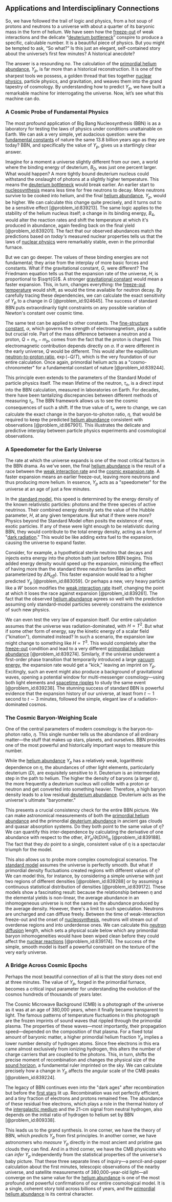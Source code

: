 ## Applications and Interdisciplinary Connections

So, we have followed the trail of logic and physics, from a hot soup of protons and neutrons to a universe with about a quarter of its baryonic mass in the form of helium. We have seen how the [freeze-out](@article_id:161267) of weak interactions and the delicate “[deuterium bottleneck](@article_id:159222)” conspire to produce a specific, calculable number. It is a beautiful piece of physics. But you might be tempted to ask, “So what?” Is this just an elegant, self-contained story about the universe’s first few minutes? A historical anecdote?

The answer is a resounding *no*. The calculation of the [primordial helium abundance](@article_id:158106), $Y_p$, is far more than a historical reconstruction. It is one of the sharpest tools we possess, a golden thread that ties together [nuclear physics](@article_id:136167), particle physics, and gravitation, and weaves them into the grand tapestry of cosmology. By understanding how to predict $Y_p$, we have built a remarkable machine for interrogating the universe. Now, let’s see what this machine can do.

### A Cosmic Probe of Fundamental Physics

The most profound application of Big Bang Nucleosynthesis (BBN) is as a laboratory for testing the laws of physics under conditions unattainable on Earth. We can ask a very simple, yet audacious question: were the [fundamental constants](@article_id:148280) of nature the same 13.8 billion years ago as they are today? BBN, and specifically the value of $Y_p$, gives us a startlingly clear answer.

Imagine for a moment a universe slightly different from our own, a world where the binding energy of deuterium, $B_D$, was just one percent larger. What would happen? A more tightly bound deuterium nucleus could withstand the onslaught of photons at a slightly higher temperature. This means the [deuterium bottleneck](@article_id:159222) would break earlier. An earlier start to [nucleosynthesis](@article_id:161093) means less time for free neutrons to decay. More neutrons survive to be cooked into helium, and the final [helium abundance](@article_id:157988), $Y_p$, would be higher. We can calculate this change quite precisely, and it turns out to be a sensitive effect [@problem_id:839213]. The same logic applies to the stability of the helium nucleus itself; a change in its binding energy, $B_4$, would alter the reaction rates and shift the temperature at which it's produced in abundance, again feeding back on the final yield [@problem_id:839201]. The fact that our observed abundances match the predictions based on *today's* measured nuclear properties tells us that the laws of [nuclear physics](@article_id:136167) were remarkably stable, even in the primordial furnace.

But we can go deeper. The values of these binding energies are not fundamental; they arise from the interplay of more basic forces and constants. What if the gravitational constant, $G$, were different? The Friedmann equation tells us that the expansion rate of the universe, $H$, is proportional to $\sqrt{G}$. A stronger [gravitational constant](@article_id:262210) would mean a faster expansion. This, in turn, changes everything: the [freeze-out temperature](@article_id:157651) would shift, as would the time available for neutron decay. By carefully tracing these dependencies, we can calculate the exact sensitivity of $Y_p$ to a change in $G$ [@problem_id:924645]. The success of standard BBN puts extraordinarily tight constraints on any possible variation of Newton's constant over cosmic time.

The same test can be applied to other constants. The [fine-structure constant](@article_id:154856), $\alpha$, which governs the strength of electromagnetism, plays a subtle but crucial role. Part of the mass difference between a neutron and a proton, $Q = m_n - m_p$, comes from the fact that the proton is charged. This electromagnetic contribution depends directly on $\alpha$. If $\alpha$ were different in the early universe, $Q$ would be different. This would alter the equilibrium [neutron-to-proton ratio](@article_id:135742), $\exp(-Q/T)$, which is the very foundation of our entire calculation. Once again, primordial helium acts as a "cosmo-chronometer" for a fundamental constant of nature [@problem_id:839244].

This principle even extends to the parameters of the Standard Model of particle physics itself. The mean lifetime of the neutron, $\tau_n$, is a direct input into the BBN calculation, measured in laboratories on Earth. For decades, there have been tantalizing discrepancies between different methods of measuring $\tau_n$. The BBN framework allows us to see the cosmic consequences of such a shift. If the true value of $\tau_n$ were to change, we can calculate the exact change in the baryon-to-photon ratio, $\eta$, that would be required to keep the predicted [helium abundance](@article_id:157988) consistent with observations [@problem_id:867901]. This illustrates the delicate and predictive interplay between particle physics experiments and cosmological observations.

### A Speedometer for the Early Universe

The rate at which the universe expands is one of the most critical factors in the BBN drama. As we've seen, the final [helium abundance](@article_id:157988) is the result of a race between the [weak interaction rate](@article_id:160360) and the [cosmic expansion rate](@article_id:161454). A faster expansion means an earlier freeze-out, leaving more neutrons and thus producing more helium. In essence, $Y_p$ acts as a "speedometer" for the universe at an age of just a few minutes.

In the [standard model](@article_id:136930), this speed is determined by the energy density of the known relativistic particles: photons and the three species of active neutrinos. Their combined energy density sets the value of the Hubble parameter, $H$, at any given temperature. But what if there were *more*? Physics beyond the Standard Model often posits the existence of new, exotic particles. If any of these were light enough to be relativistic during BBN, they would contribute to the total energy density, acting as a form of "[dark radiation](@article_id:156987)." This would be like adding extra fuel to the expansion, causing the universe to expand faster.

Consider, for example, a hypothetical sterile neutrino that decays and injects extra energy into the photon bath just before BBN begins. This added energy density would speed up the expansion, mimicking the effect of having more than the standard three neutrino families (an effect parameterized by $\Delta N_{eff}$). This faster expansion would lead to a higher predicted $Y_p$ [@problem_id:883059]. Or perhaps a new, very heavy particle like a $W'$ boson modifies the [weak interaction rate](@article_id:160360) itself, changing the point at which it loses the race against expansion [@problem_id:839261]. The fact that the observed [helium abundance](@article_id:157988) agrees so well with the prediction assuming only standard-model particles severely constrains the existence of such new physics.

We can even test the very law of expansion itself. Our entire calculation assumes that the universe was radiation-dominated, with $H \propto T^2$. But what if some other form of energy, say the kinetic energy of a scalar field ("kination"), dominated instead? In such a scenario, the expansion law might change to something like $H \propto T^3$. This would completely alter the [freeze-out](@article_id:161267) condition and lead to a very different [primordial helium abundance](@article_id:158106) [@problem_id:839274]. Similarly, if the universe underwent a first-order phase transition that temporarily introduced a large [vacuum energy](@article_id:154573), the expansion rate would get a "kick," leaving an imprint on $Y_p$. Excitingly, such an event might also produce a background of gravitational waves, opening a potential window for multi-messenger cosmology—using both light elements and [spacetime ripples](@article_id:158823) to study the same event [@problem_id:839238]. The stunning success of standard BBN is powerful evidence that the expansion history of our universe, at least from $t \sim 1$ second to $t \sim 3$ minutes, followed the simple, elegant law of a radiation-dominated cosmos.

### The Cosmic Baryon-Weighing Scale

One of the central parameters of modern cosmology is the baryon-to-photon ratio, $\eta$. This single number tells us the abundance of all ordinary matter—the stuff that makes up stars, planets, and ourselves. BBN provides one of the most powerful and historically important ways to measure this number.

While the [helium abundance](@article_id:157988) $Y_p$ has a relatively weak, logarithmic dependence on $\eta$, the abundances of other light elements, particularly deuterium ($D$), are exquisitely sensitive to it. Deuterium is an intermediate step in the path to helium. The higher the density of baryons (a larger $\eta$), the more frequently a deuterium nucleus will collide with a proton or neutron and get converted into something heavier. Therefore, a high baryon density leads to a low residual [deuterium abundance](@article_id:161587). Deuterium acts as the universe's ultimate "baryometer."

This presents a crucial consistency check for the entire BBN picture. We can make astronomical measurements of both the [primordial helium abundance](@article_id:158106) and the primordial [deuterium abundance](@article_id:161587) in ancient gas clouds and quasar absorption systems. Do they both point to the same value of $\eta$? We can quantify this inter-dependence by calculating the derivative of one abundance with respect to the other, $\partial Y_p / \partial(D/H)_p$ [@problem_id:839188]. The fact that they *do* point to a single, consistent value of $\eta$ is a spectacular triumph for the model.

This also allows us to probe more complex cosmological scenarios. The [standard model](@article_id:136930) assumes the universe is perfectly smooth. But what if primordial density fluctuations created regions with different values of $\eta$? We can model this, for instance, by considering a simple universe with just two regions of different densities [@problem_id:839288] or by assuming a continuous statistical distribution of densities [@problem_id:839172]. These models show a fascinating result: because the relationship between $\eta$ and the elemental yields is non-linear, the average abundance in an inhomogeneous universe is not the same as the abundance produced by the average density. However, there's a limit to such speculation. Neutrons are uncharged and can diffuse freely. Between the time of weak-interaction freeze-out and the onset of [nucleosynthesis](@article_id:161093), neutrons will stream out of overdense regions and into underdense ones. We can calculate this [neutron diffusion](@article_id:157975) length, which sets a physical scale below which any primordial baryon inhomogeneities would have been wiped clean before they could affect the [nuclear reactions](@article_id:158947) [@problem_id:839174]. The success of the simple, smooth model is itself a powerful constraint on the texture of the very early universe.

### A Bridge Across Cosmic Epochs

Perhaps the most beautiful connection of all is that the story does not end at three minutes. The value of $Y_p$, forged in the primordial furnace, becomes a critical input parameter for understanding the evolution of the cosmos hundreds of thousands of years later.

The Cosmic Microwave Background (CMB) is a photograph of the universe as it was at an age of 380,000 years, when it finally became transparent to light. The famous patterns of temperature fluctuations in this photograph are the frozen imprints of sound waves that rippled through the primordial plasma. The properties of these waves—most importantly, their propagation speed—depended on the composition of that plasma. For a fixed total amount of baryonic matter, a higher primordial helium fraction $Y_p$ implies a lower number density of hydrogen atoms. Since free electrons in this era came almost exclusively from ionizing hydrogen, this alters the number of charge carriers that are coupled to the photons. This, in turn, shifts the precise moment of recombination and changes the physical size of the [sound horizon](@article_id:160575), a fundamental ruler imprinted on the sky. We can calculate precisely how a change in $Y_p$ affects the angular scale of the CMB peaks [@problem_id:839224].

The legacy of BBN continues even into the "dark ages" after recombination but before the [first stars](@article_id:157997) lit up. Recombination was not perfectly efficient, and a tiny fraction of electrons and protons remained free. The abundance of these residual free electrons, which plays a role in the thermal history of the [intergalactic medium](@article_id:157148) and the 21-cm signal from neutral hydrogen, also depends on the initial ratio of hydrogen to helium set by BBN [@problem_id:809338].

This leads us to the grand synthesis. In one corner, we have the theory of BBN, which *predicts* $Y_p$ from first principles. In another corner, we have astronomers who *measure* $Y_p$ directly in the most ancient and pristine gas clouds they can find. And in a third corner, we have the CMB physicists who can *infer* $Y_p$ independently from the statistical properties of the universe's baby picture. That these three separate lines of inquiry—a pencil-and-paper calculation about the first minutes, telescopic observations of the nearby universe, and satellite measurements of 380,000-year-old light—all converge on the same value for the [helium abundance](@article_id:157988) is one of the most profound and powerful confirmations of our entire cosmological model. It is a single, coherent story told across billions of years, and the [primordial helium abundance](@article_id:158106) is its central character.